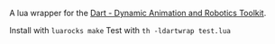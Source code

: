 A lua wrapper for the [Dart - Dynamic Animation and Robotics Toolkit](http://dartsim.github.io).

Install with `luarocks make`
Test with `th -ldartwrap test.lua`
